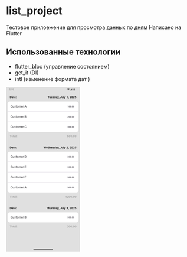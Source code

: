 # list_project

Тестовое прилоежение для просмотра данных по дням
Написано на Flutter

## Использованные технологии
- flutter_bloc (управление состоянием)
- get_it (DI)
- intl (изменение формата дат )





<img src="screenshots/screenshot_1.png" width="200" height="445">
